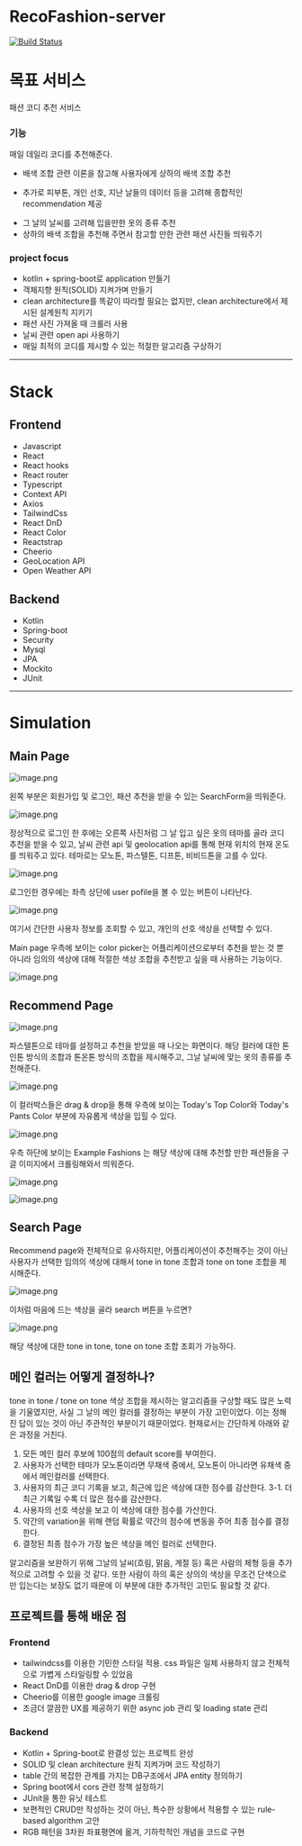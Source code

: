 # RecoFashion-server
[![Build Status](https://travis-ci.org/BaekGeunYoung/recofashion-server.svg?branch=master)](https://travis-ci.org/BaekGeunYoung/recofashion-server)
# 목표 서비스
패션 코디 추천 서비스

### 기능
매일 데일리 코디를 추천해준다.

- 배색 조합 관련 이론을 참고해 사용자에게 상하의 배색 조합 추천
 + 추가로 피부톤, 개인 선호, 지난 날들의 데이터 등을 고려해 종합적인 recommendation 제공
- 그 날의 날씨를 고려해 입을만한 옷의 종류 추천
- 상하의 배색 조합을 추천해 주면서 참고할 만한 관련 패션 사진들 띄워주기

### project focus
- kotlin + spring-boot로 application 만들기
- 객체지향 원칙(SOLID) 지켜가며 만들기
- clean architecture를 똑같이 따라할 필요는 없지만, clean architecture에서 제시된 설계원칙 지키기
- 패션 사진 가져올 때 크롤러 사용
- 날씨 관련 open api 사용하기
- 매일 최적의 코디를 제시할 수 있는 적절한 알고리즘 구상하기

---
# Stack
## Frontend
- Javascript
- React
- React hooks
- React router
- Typescript
- Context API
- Axios
- TailwindCss
- React DnD
- React Color
- Reactstrap
- Cheerio
- GeoLocation API
- Open Weather API

## Backend
- Kotlin
- Spring-boot
- Security
- Mysql
- JPA
- Mockito
- JUnit

---

# Simulation

## Main Page

![image.png](https://images.velog.io/post-images/dvmflstm/f8a0e360-14ae-11ea-90e2-9568aa518b84/image.png)

왼쪽 부분은 회원가입 및 로그인, 패션 추천을 받을 수 있는 SearchForm을 띄워준다.

![image.png](https://images.velog.io/post-images/dvmflstm/7e772030-14af-11ea-8f12-8b681d7ea05a/image.png)

정상적으로 로그인 한 후에는 오른쪽 사진처럼 그 날 입고 싶은 옷의 테마를 골라 코디 추천을 받을 수 있고, 날씨 관련 api 및 geolocation api를 통해 현재 위치의 현재 온도를 띄워주고 있다. 테마로는 모노톤, 파스텔톤, 디프톤, 비비드톤을 고를 수 있다.

![image.png](https://images.velog.io/post-images/dvmflstm/d798a940-14af-11ea-90e2-9568aa518b84/image.png)

로그인한 경우에는 좌측 상단에 user pofile을 볼 수 있는 버튼이 나타난다.

![image.png](https://images.velog.io/post-images/dvmflstm/ea9902b0-14af-11ea-8f12-8b681d7ea05a/image.png)

여기서 간단한 사용자 정보를 조회할 수 있고, 개인의 선호 색상을 선택할 수 있다.

Main page 우측에 보이는 color picker는 어플리케이션으로부터 추천을 받는 것 뿐 아니라 임의의 색상에 대해 적절한 색상 조합을 추천받고 싶을 때 사용하는 기능이다.

![image.png](https://images.velog.io/post-images/dvmflstm/05d7cd90-14b0-11ea-8f12-8b681d7ea05a/image.png)


## Recommend Page

![image.png](https://images.velog.io/post-images/dvmflstm/5d4edaf0-14b0-11ea-9f39-516187c18223/image.png)

파스텔톤으로 테마를 설정하고 추천을 받았을 때 나오는 화면이다. 해당 컬러에 대한 톤인톤 방식의 조합과 톤온톤 방식의 조합을 제시해주고, 그날 날씨에 맞는 옷의 종류를 추천해준다.

![image.png](https://images.velog.io/post-images/dvmflstm/a148bdc0-14b0-11ea-9f39-516187c18223/image.png)

이 컬러박스들은 drag & drop을 통해 우측에 보이는 Today's Top Color와 Today's Pants Color 부분에 자유롭게 색상을 입힐 수 있다.

![image.png](https://images.velog.io/post-images/dvmflstm/0eb8cb20-14b1-11ea-90e2-9568aa518b84/image.png)

우측 하단에 보이는 Example Fashions 는 해당 색상에 대해 추천할 만한 패션들을 구글 이미지에서 크롤링해와서 띄워준다.

![image.png](https://images.velog.io/post-images/dvmflstm/309305d0-14b1-11ea-9f39-516187c18223/image.png)

![image.png](https://images.velog.io/post-images/dvmflstm/4d652570-14b2-11ea-8f12-8b681d7ea05a/image.png)


## Search Page
Recommend page와 전체적으로 유사하지만, 어플리케이션이 추천해주는 것이 아닌 사용자가 선택한 임의의 색상에 대해서 tone in tone 조합과 tone on tone 조합을 제시해준다.

![image.png](https://images.velog.io/post-images/dvmflstm/9c8c9fd0-14b1-11ea-90e2-9568aa518b84/image.png)

이처럼 마음에 드는 색상을 골라 search 버튼을 누르면?

![image.png](https://images.velog.io/post-images/dvmflstm/0541bd30-14b2-11ea-90e2-9568aa518b84/image.png)

해당 색상에 대한 tone in tone, tone on tone 조합 조회가 가능하다.

## 메인 컬러는 어떻게 결정하나?
tone in tone / tone on tone 색상 조합을 제시하는 알고리즘을 구상할 때도 많은 노력을 기울였지만, 사실 그 날의 메인 컬러를 결정하는 부분이 가장 고민이었다. 이는 정해진 답이 있는 것이 아닌 주관적인 부분이기 때문이었다. 현재로서는 간단하게 아래와 같은 과정을 거친다.

1. 모든 메인 컬러 후보에 100점의 default score를 부여한다.
2. 사용자가 선택한 테마가 모노톤이라면 무채색 중에서, 모노톤이 아니라면 유채색 중에서 메인컬러를 선택한다.
3. 사용자의 최근 코디 기록을 보고, 최근에 입은 색상에 대한 점수를 감산한다.
	3-1. 더 최근 기록일 수록 더 많은 점수를 감산한다.
4. 사용자의 선호 색상을 보고 이 색상에 대한 점수를 가산한다.
5. 약간의 variation을 위해 랜덤 확률로 약간의 점수에 변동을 주어 최종 점수를 결정한다.
6. 결정된 최종 점수가 가장 높은 색상을 메인 컬러로 선택한다.

알고리즘을 보완하기 위해 그날의 날씨(흐림, 맑음, 계절 등) 혹은 사람의 체형 등을 추가적으로 고려할 수 있을 것 같다. 또한 사람이 하의 혹은 상의의 색상을 무조건 단색으로만 입는다는 보장도 없기 때문에 이 부분에 대한 추가적인 고민도 필요할 것 같다.

## 프로젝트를 통해 배운 점
### Frontend
- tailwindcss를 이용한 기민한 스타일 적용. css 파일은 일체 사용하지 않고 전체적으로 가볍게 스타일링할 수 있었음
- React DnD를 이용한 drag & drop 구현
- Cheerio를 이용한 google image 크롤링
- 조금더 깔끔한 UX를 제공하기 위한 async job 관리 및 loading state 관리

### Backend
- Kotlin + Spring-boot로 완결성 있는 프로젝트 완성
- SOLID 및 clean architecture 원칙 지켜가며 코드 작성하기
- table 간의 복잡한 관계를 가지는 DB구조에서 JPA entity 정의하기
- Spring boot에서 cors 관련 정책 설정하기
- JUnit을 통한 유닛 테스트
- 보편적인 CRUD만 작성하는 것이 아닌, 특수한 상황에서 적용할 수 있는 rule-based algorithm 고안
- RGB 패턴을 3차원 좌표평면에 옮겨, 기하학적인 개념을 코드로 구현
